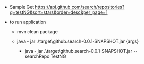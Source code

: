 - Sample Get https://api.github.com/search/repositories?q=testNG&sort=stars&order=desc&per_page=1

- to run application

    - mvn clean package
    - java - jar .\target\github.search-0.0.1-SNAPSHOT.jar {args}
      
        - java - jar .\target\github.search-0.0.1-SNAPSHOT.jar --searchRepo TestNG
        
        
        
